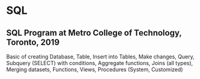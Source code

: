 # SQL
SQL Program at Metro College of Technology, Toronto, 2019
---------------------------------------------------------------------
Basic of creating Database, Table, Insert into Tables, Make changes,
Query, Subquery (SELECT) with conditions,
Aggregate functions,
Joins (all types),
Merging datasets,
Functions,
Views,
Procedures (System, Customized)
